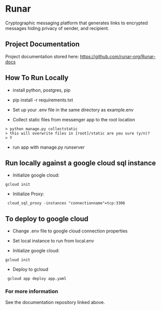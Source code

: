 # Runar
Cryptographic messaging platform that generates links to encrypted messages hiding privacy of sender, and recipient.  

## Project Documentation

Project documentation stored here: 
https://github.com/runar-org/Runar-docs

## How To Run Locally

- install python, postgres, pip

- pip install -r requirements.txt

- Set up your .env file in the same directory as example.env

- Collect static files from messenger app to the root location

``` 
> python manage.py collectstatic 
> this will overwrite files in [root]/static are you sure (y/n)?
> Y
```

- run app with manage.py runserver

## Run locally against a google cloud sql instance

- Initialize google cloud:

` gcloud init `

- Initialize Proxy:

` cloud_sql_proxy -instances "connectionname"=tcp:3306`

## To deploy to google cloud

- Change .env file to google cloud connection properties

- Set local instance to run from local.env

- Initialize google cloud:

` gcloud init `

- Deploy to gcloud 

` gcloud app deploy app.yaml`

### For more information

See the documentation repository linked above.